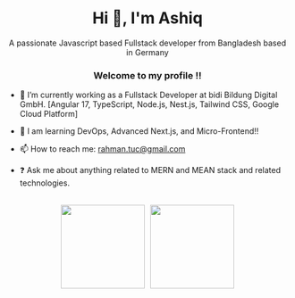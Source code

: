 <h1 align="center">Hi 👋, I'm Ashiq</h1>
<div align="center">A passionate Javascript based Fullstack developer from Bangladesh based in Germany</div>  
<h3 align="center">Welcome to my profile !!</h3>

- 🔭 I’m currently working as a Fullstack Developer at bidi Bildung Digital GmbH. [Angular 17, TypeScript, Node.js, Nest.js, Tailwind CSS, Google Cloud Platform]

- 🌱 I am learning DevOps, Advanced Next.js, and Micro-Frontend!!

- 📫 How to reach me: rahman.tuc@gmail.com

- ❓ Ask me about anything related to MERN and MEAN stack and related technologies.  

<br/>

<!-- Flexbox layout for GitHub stats with more reduced size -->
<div style="display: flex; justify-content: center; align-items: center; gap: 10px; flex-wrap: wrap;">
  <img src="https://github-readme-stats.vercel.app/api?username=ashiqur-russel&show_icons=true&count_private=true&hide_border=true" style="height: 150px; width: auto;" />
  <img src="https://github-readme-streak-stats.herokuapp.com/?user=ashiqur-russel&theme=default" style="height: 150px; width: auto;" />
</div>

